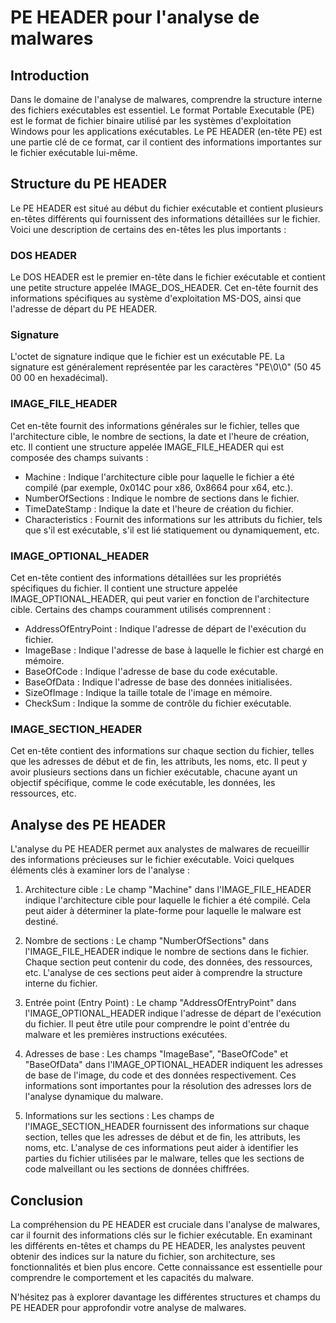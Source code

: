 # PE HEADER pour l'analyse de malwares

## Introduction

Dans le domaine de l'analyse de malwares, comprendre la structure interne des fichiers exécutables est essentiel. Le format Portable Executable (PE) est le format de fichier binaire utilisé par les systèmes d'exploitation Windows pour les applications exécutables. Le PE HEADER (en-tête PE) est une partie clé de ce format, car il contient des informations importantes sur le fichier exécutable lui-même.

## Structure du PE HEADER

Le PE HEADER est situé au début du fichier exécutable et contient plusieurs en-têtes différents qui fournissent des informations détaillées sur le fichier. Voici une description de certains des en-têtes les plus importants :

### DOS HEADER

Le DOS HEADER est le premier en-tête dans le fichier exécutable et contient une petite structure appelée IMAGE_DOS_HEADER. Cet en-tête fournit des informations spécifiques au système d'exploitation MS-DOS, ainsi que l'adresse de départ du PE HEADER.

### Signature

L'octet de signature indique que le fichier est un exécutable PE. La signature est généralement représentée par les caractères "PE\0\0" (50 45 00 00 en hexadécimal).

### IMAGE_FILE_HEADER

Cet en-tête fournit des informations générales sur le fichier, telles que l'architecture cible, le nombre de sections, la date et l'heure de création, etc. Il contient une structure appelée IMAGE_FILE_HEADER qui est composée des champs suivants :

- Machine : Indique l'architecture cible pour laquelle le fichier a été compilé (par exemple, 0x014C pour x86, 0x8664 pour x64, etc.).
- NumberOfSections : Indique le nombre de sections dans le fichier.
- TimeDateStamp : Indique la date et l'heure de création du fichier.
- Characteristics : Fournit des informations sur les attributs du fichier, tels que s'il est exécutable, s'il est lié statiquement ou dynamiquement, etc.

### IMAGE_OPTIONAL_HEADER

Cet en-tête contient des informations détaillées sur les propriétés spécifiques du fichier. Il contient une structure appelée IMAGE_OPTIONAL_HEADER, qui peut varier en fonction de l'architecture cible. Certains des champs couramment utilisés comprennent :

- AddressOfEntryPoint : Indique l'adresse de départ de l'exécution du fichier.
- ImageBase : Indique l'adresse de base à laquelle le fichier est chargé en mémoire.
- BaseOfCode : Indique l'adresse de base du code exécutable.
- BaseOfData : Indique l'adresse de base des données initialisées.
- SizeOfImage : Indique la taille totale de l'image en mémoire.
- CheckSum : Indique la somme de contrôle du fichier exécutable.

### IMAGE_SECTION_HEADER

Cet en-tête contient des informations sur chaque section du fichier, telles que les adresses de début et de fin, les attributs, les noms, etc. Il peut y avoir plusieurs sections dans un fichier exécutable, chacune ayant un objectif spécifique, comme le code exécutable, les données, les ressources, etc.

## Analyse des PE HEADER

L'analyse du PE HEADER permet aux analystes de malwares de recueillir des informations précieuses sur le fichier exécutable. Voici quelques éléments clés à examiner lors de l'analyse :

1. Architecture cible : Le champ "Machine" dans l'IMAGE_FILE_HEADER indique l'architecture cible pour laquelle le fichier a été compilé. Cela peut aider à déterminer la plate-forme pour laquelle le malware est destiné.

2. Nombre de sections : Le champ "NumberOfSections" dans l'IMAGE_FILE_HEADER indique le nombre de sections dans le fichier. Chaque section peut contenir du code, des données, des ressources, etc. L'analyse de ces sections peut aider à comprendre la structure interne du fichier.

3. Entrée point (Entry Point) : Le champ "AddressOfEntryPoint" dans l'IMAGE_OPTIONAL_HEADER indique l'adresse de départ de l'exécution du fichier. Il peut être utile pour comprendre le point d'entrée du malware et les premières instructions exécutées.

4. Adresses de base : Les champs "ImageBase", "BaseOfCode" et "BaseOfData" dans l'IMAGE_OPTIONAL_HEADER indiquent les adresses de base de l'image, du code et des données respectivement. Ces informations sont importantes pour la résolution des adresses lors de l'analyse dynamique du malware.

5. Informations sur les sections : Les champs de l'IMAGE_SECTION_HEADER fournissent des informations sur chaque section, telles que les adresses de début et de fin, les attributs, les noms, etc. L'analyse de ces informations peut aider à identifier les parties du fichier utilisées par le malware, telles que les sections de code malveillant ou les sections de données chiffrées.

## Conclusion

La compréhension du PE HEADER est cruciale dans l'analyse de malwares, car il fournit des informations clés sur le fichier exécutable. En examinant les différents en-têtes et champs du PE HEADER, les analystes peuvent obtenir des indices sur la nature du fichier, son architecture, ses fonctionnalités et bien plus encore. Cette connaissance est essentielle pour comprendre le comportement et les capacités du malware.

N'hésitez pas à explorer davantage les différentes structures et champs du PE HEADER pour approfondir votre analyse de malwares.
